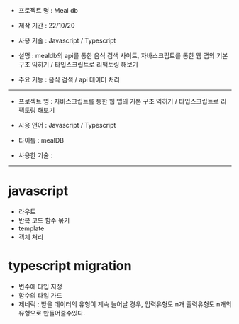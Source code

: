 - 프로젝트 명 : Meal db

- 제작 기간 : 22/10/20

- 사용 기술 : Javascript / Typescript

- 설명 : mealdb의 api를 통한 음식 검색 사이트, 자바스크립트를 통한 웹 앱의 기본 구조 익히기 / 타입스크립트로 리팩토링 해보기

- 주요 기능 : 음식 검색 / api 데이터 처리

---

- 프로젝트 명 : 자바스크립트를 통한 웹 앱의 기본 구조 익히기 / 타입스크립트로 리팩토링 해보기

- 사용 언어 : Javascript / Typescript

- 타이틀 : mealDB

- 사용한 기술 :

---

# javascript

- 라우트
- 반복 코드 함수 묶기
- template
- 객체 처리

# typescript migration

- 변수에 타입 지정
- 함수의 타입 가드
- 제네릭 : 받을 데이터의 유형이 계속 늘어날 경우, 입력유형도 n개 출력유형도 n개의 유형으로 만들어줄수있다.
